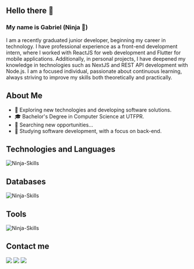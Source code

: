 ## Hello there 👋
### My name is Gabriel (Ninja 🥷)

I am a recently graduated junior developer, beginning my career in technology. I have professional experience as a front-end development intern, where I worked with ReactJS for web development and Flutter for mobile applications. Additionally, in personal projects, I have deepened my knowledge in technologies such as NextJS and REST API development with Node.js. I am a focused individual, passionate about continuous learning, always striving to improve my skills both theoretically and practically.

## About Me

- 🤔 Exploring new technologies and developing software solutions.
- 🎓 Bachelor's Degree in Computer Science at UTFPR.
- 💼 Searching new opportunities...
- 🌱 Studying software development, with a focus on back-end.

## Technologies and Languages
<img align="center" alt="Ninja-Skills" src="https://skillicons.dev/icons?i=ts,react,nextjs,tailwind,styledcomponents,nodejs,docker,c,flutter,java">

## Databases
<img align="center" alt="Ninja-Skills" src="https://skillicons.dev/icons?i=postgres,mongodb,firebase">

## Tools
<img align="center" alt="Ninja-Skills" src="https://skillicons.dev/icons?i=git,github,vscode,obsidian">
  
## Contact me

<a href="https://instagram.com/gabriel.martinso" target="_blank"><img src="https://img.shields.io/badge/-Instagram-%23E4405F?style=for-the-badge&logo=instagram&logoColor=white" target="_blank"></a>
<a href = "mailto:gabriel.leomartins231@gmail.com"><img src="https://img.shields.io/badge/Gmail-D14836?style=for-the-badge&logo=gmail&logoColor=white" target="_blank"></a>
<a href="https://www.linkedin.com/in/gabriel-oliveira-b18b98195/" target="_blank">
<img src="https://img.shields.io/badge/-LinkedIn-%230077B5?style=for-the-badge&logo=linkedin&logoColor=white" target="_blank"></a>   
